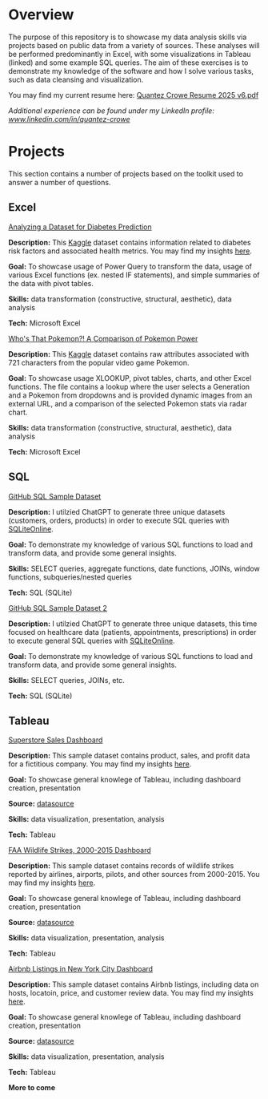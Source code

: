 # Overview
The purpose of this repository is to showcase my data analysis skills via projects based on public data from a variety of sources. These analyses will be performed predominantly in Excel, with some visualizations in Tableau (linked) and some example SQL queries. The aim of these exercises is to demonstrate my knowledge of the software and how I solve various tasks, such as data cleansing and visualization.

You may find my current resume here: [Quantez Crowe Resume 2025 v6.pdf](https://github.com/quantez-crowe/Resume/blob/a2b9037b6c7c133428dffc093d2347cfb832d3d2/Quantez%20Crowe%20Resume%202025%20v6.pdf) 

_Additional experience can be found under my LinkedIn profile: www.linkedin.com/in/quantez-crowe_



# Projects
This section contains a number of projects based on the toolkit used to answer a number of questions.

## Excel

[Analyzing a Dataset for Diabetes Prediction](https://github.com/quantez-crowe/Excel_Documents/blob/bf440b6a3868db30e5f92f203c9eaf8914449443/diabetes_dataset_analysis.xlsx)

**Description:**  This [Kaggle](https://www.kaggle.com/datasets/marshalpatel3558/diabetes-prediction-dataset) dataset contains information related to diabetes risk factors and associated health metrics. You may find my insights [here](https://github.com/quantez-crowe/Insights/blob/08359ec53166a43634b4777d15720839608829f3/README%20(Diabetes%20XLS).md).

**Goal:** To showcase usage of Power Query to transform the data, usage of various Excel functions (ex. nested IF statements), and simple summaries of the data with pivot tables.

**Skills:** data transformation (constructive, structural, aesthetic), data analysis

**Tech:** Microsoft Excel


[Who's That Pokemon?! A Comparison of Pokemon Power](https://github.com/quantez-crowe/Excel_Documents/blob/bf440b6a3868db30e5f92f203c9eaf8914449443/Pokemon_analysis_1.xlsx)

**Description:**  This [Kaggle](https://www.kaggle.com/datasets/abcsds/pokemon/data) dataset contains raw attributes associated with 721 characters from the popular video game Pokemon.

**Goal:** To showcase usage XLOOKUP, pivot tables, charts, and other Excel functions. The file contains a lookup where the user selects a Generation and a Pokemon from dropdowns and is provided dynamic images from an external URL, and a comparison of the selected Pokemon stats via radar chart.

**Skills:** data transformation (constructive, structural, aesthetic), data analysis

**Tech:** Microsoft Excel

## SQL

[GitHub SQL Sample Dataset](https://github.com/quantez-crowe/SQL-Code/blob/0b036c9cafe02552ce719de3f29bdb7e50791f4c/GitHubSQLProject20250502.sql)

**Description:**  I utilzied ChatGPT to generate three unique datasets (customers, orders, products) in order to execute SQL queries with [SQLiteOnline](https://sqliteonline.com/).

**Goal:** To demonstrate my knowledge of various SQL functions to load and transform data, and provide some general insights.

**Skills:** SELECT queries, aggregate functions, date functions, JOINs, window functions, subqueries/nested queries

**Tech:** SQL (SQLite)


[GitHub SQL Sample Dataset 2](https://github.com/quantez-crowe/SQL-Code/blob/e1c8e11e27572b7edee01f9d713f7fa9c814a21b/GitHubSQLProject_healthcare_20250503.txt)

**Description:**  I utilzied ChatGPT to generate three unique datasets, this time focused on healthcare data (patients, appointments, prescriptions) in order to execute general SQL queries with [SQLiteOnline](https://sqliteonline.com/).

**Goal:** To demonstrate my knowledge of various SQL functions to load and transform data, and provide some general insights.

**Skills:** SELECT queries, JOINs, etc.

**Tech:** SQL (SQLite)

## Tableau

[Superstore Sales Dashboard](https://public.tableau.com/views/SuperStoreDataProject_17441375851880/Dashboard1?:language=en-US&:sid=&:redirect=auth&:display_count=n&:origin=viz_share_link)

**Description:**  This sample dataset contains product, sales, and profit data for a fictitious company. You may find my insights [here](https://github.com/quantez-crowe/Insights/blob/9200db1866b6be269fe351c650102c6e59bcfb91/README%20(SuperStore).md).

**Goal:** To showcase general knowlege of Tableau, including dashboard creation, presentation

**Source:** [datasource](https://public.tableau.com/app/learn/sample-data)

**Skills:** data visualization, presentation, analysis

**Tech:** Tableau



[FAA Wildlife Strikes, 2000-2015 Dashboard](https://public.tableau.com/views/FAAWildlifeStrikes2015_17460449973190/Dashboard1?:language=en-US&:sid=&:redirect=auth&:display_count=n&:origin=viz_share_link)

**Description:**  This sample dataset contains records of wildlife strikes reported by airlines, airports, pilots, and other sources from 2000-2015. You may find my insights [here](https://github.com/quantez-crowe/Insights/blob/7c7657f38365a6ad1d37459956f5a1a80bcf3d99/README%20(FAA%20Dashboard).md).

**Goal:** To showcase general knowlege of Tableau, including dashboard creation, presentation

**Source:** [datasource](https://public.tableau.com/app/learn/sample-data) 

**Skills:** data visualization, presentation, analysis

**Tech:** Tableau



[Airbnb Listings in New York City Dashboard](https://public.tableau.com/views/NYCAirBnBListings_17460359794430/Dashboard1?:language=en-US&:sid=&:redirect=auth&:display_count=n&:origin=viz_share_link)

**Description:**  This sample dataset contains Airbnb listings, including data on hosts, locatoin, price, and customer review data. You may find my insights [here](https://github.com/quantez-crowe/Insights/blob/e951d921d2e4c73fb66c21db8c03246cc03e3aa4/README%20(Airbnb).md).

**Goal:** To showcase general knowlege of Tableau, including dashboard creation, presentation

**Source:** [datasource](https://public.tableau.com/app/learn/sample-data)

**Skills:** data visualization, presentation, analysis

**Tech:** Tableau


**More to come**
